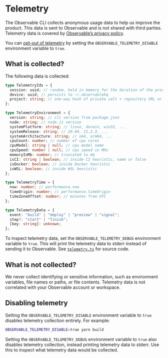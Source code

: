# Telemetry

The Observable CLI collects anonymous usage data to help us improve the product. This data is sent to Observable and is not shared with third parties. Telemetry data is covered by [Observable’s privacy policy](https://observablehq.com/privacy-policy).

You can [opt-out of telemetry](#disabling-telemetry) by setting the `OBSERVABLE_TELEMETRY_DISABLE` environment variable to `true`.

## What is collected?

The following data is collected:

```ts
type TelemetryIds = {
  session: uuid; // random, held in memory for the duration of the process
  device: uuid; // persists to ~/.observablehq
  project: string; // one-way hash of private salt + repository URL or cwd
};

type TelemetryEnvironment = {
  version: string; // cli version from package.json
  node: string; // node.js version
  systemPlatform: string; // linux, darwin, win32, ...
  systemRelease: string; // 20.04, 11.2.3, ...
  systemArchitecture: string; // x64, arm64, ...
  cpuCount: number; // number of cpu cores
  cpuModel: string | null; // cpu model name
  cpuSpeed: number | null; // cpu speed in MHz
  memoryInMb: number; // truncated to mb
  isCI: string | boolean; // inside CI heuristic, name or false
  isDocker: boolean; // inside Docker heuristic
  isWSL: boolean; // inside WSL heuristic
};

type TelemetryTime = {
  now: number; // performance.now
  timeOrigin: number; // performance.timeOrigin
  timeZoneOffset: number; // minutes from UTC
};

type TelemetryData = {
  event: "build" | "deploy" | "preview" | "signal";
  step?: "start" | "finish";
  [key: string]: unknown;
};
```

To inspect telemetry data, set the `OBSERVABLE_TELEMETRY_DEBUG` environment variable to `true`. This will print the telemetry data to stderr instead of sending it to Observable. See [`telemetry.ts`](https://github.com/observablehq/cli/blob/main/src/telemetry.ts) for source code.

## What is not collected?

We never collect identifying or sensitive information, such as environment variables, file names or paths, or file contents. Telemetry data is not correlated with your Observable account or workspace.

## Disabling telemetry

Setting the `OBSERVABLE_TELEMETRY_DISABLE` environment variable to `true` disables telemetry collection entirely. For example:

```sh
OBSERVABLE_TELEMETRY_DISABLE=true yarn build
```

Setting the `OBSERVABLE_TELEMETRY_DEBUG` environment variable to `true` also disables telemetry collection, instead printing telemetry data to stderr. Use this to inspect what telemetry data would be collected.
